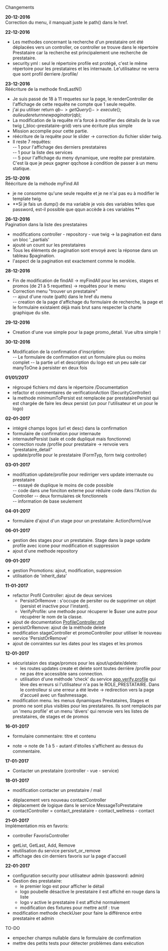Changements

**20-12-2016**  
Correction du menu, il manquait juste le path() dans le href.

**22-12-2016**  
- Les methodes concernant la recherche d'un prestataire ont été déplacées vers un controller, ce controller se trouve dans le 
répertoire Prestataire car la recherche est principalement une recherche de prestataire.  
- security.yml : seul le répertoire profile est protégé, c'est le même répertoire pour les prestataires et les internaute.
Le'utilisateur ne verra que sont profil derriere /profile/  

**23-12-2016**  
Réécriture de la methode findLastN()  
- Je suis passé de 18 à 11 requetes sur la page, le renderController de l'affichage de cette requête ne compte 
que 1 seule requête.  
- j'ai pu utiliser  return $qb->getQuery()->execute(); au lieu de return new paginator($qb);  
- La modification de la requête m'a forcé à modifier des détails de la vue twig (_bloc-prestataire-grid) vers une écriture plus simple  
- Mission accomplie pour cette partie.  
- réécriture de la requête pour le slider -> correction du fichier slider twig.  
- Il reste 7 requêtes:  
-- 1 pour l'affichage des derniers prestataires  
-- 1 pour la liste des services  
-- 5 pour l'affichage du meny dynamique, une reqête par prestataire.  C'est là que je peux gagner qqchose à condition de passer à un menu statique.  

**25-12-2016**  
Réécriture de la méhode myFind All
- je ne consomme qu'une seule requête et je ne n'ai pas eu à modifier le template twig.
- **Si je fais un dump() de ma variable je vois des variables telles que password, est-il possible que qqun accède à ces variables
**   

**26-12-2016**  
Pagination dans la liste des prestataires
- modifications controller - repository - vue twig -> la pagination est dans un bloc '_partials'  
- ajouté un count sur les prestataires  
-  Tous les éléments de pagination sont envoyé avec la réponse dans un tableau $pagination.  
- l'aspect de la pagination est exactement comme le modèle.  
  
**28-12-2016**  
- Fin de modification de findAll -> myFindAll pour les services, stages et promos (de 21 à 5 requettes) -> requêtes pour le menu  
- Correction menu "trouver un prestataire"  
--  ajout d'une route (path) dans le href du menu  
-- creation de la page d'affichage du formulaire de recherche, la page et le formulaire existaient déjà mais brut sans respecter
la charte graphique du site.  

**29-12-2016**  
- Creation d'une vue simple pour la page promo_detail.  Vue ultra simple !  

**30-12-2016**  
- Modification de la confirmation d'inscription:  
-- Le formulaire de confirmation est un formulaire plus ou moins complet 
-- la partie url et description du logo est un peu sale car manyToOne à persister en deux fois


**01/01/2017**  
- régroupé fichiers md dans le répertoire /Documentation
- refactor et commentaires de verificationAction (SecurityController)  
- la methode minimumToPersist est remplacée par prestatairePersist qui est chargée de faire les deux persist 
(un pour l'utilisateur et un pour le logo)
  
**02-01-2017**  
- intégré champs logos (url et desc) dans la confirmation
- formulaire de confirmation pour internaute
- internautePersist (sale et code dupliqué mais fonctionne) 
- correction route /profile pour prestataire -> renvoie vers "prestataire_detail"
- update/profile pour le prestataire (FormTyp, form twig controller)

**03-01-2017**  
- modifcation update/profile pour redirriger vers update internaute ou prestataire  
-- essayé de duplique le moins de code possible  
-- code dans une fonciton externe pour réduire code dans l'Action du Controller 
--  deux formulaires ok fonctionnels  
-- information de base seulement  

**04-01-2017**  
- formulaire d'ajout d'un stage pour un prestataire: Action(form)/vue  

**06-01-2017**  
- gestion des stages pour un prestataire.  Stage dans la page update profile avec icone pour modification et suppression  
- ajout d'une methode repository

**09-01-2017**  
- gestion Promotions: ajout, modification, suppression
- utilisation de 'inherit_data'

**11-01-2017**
- refactor Profil Controller: ajout de deux services 
  * PersistOrRemove : s'occupe de persiter ou de supprimer un objet (persist et inactive pour l'instant).
  * VerifyProfile: une methode pour récuperer le $user une autre pour récupérer le nom de la classe.
- ajout de documentation [ProfileController.md](/Documentation/ProfileController.md)
- persistOrRemove: ajout de la méthode delete
- modification stageController et promoController pour utiliser le nouveau service 'PersistOrRemove'
- ajout de conraintes sur les dates pour les stages et les promos
  
**12-01-2017**  
- sécuristaion des stage/promos pour les ajout/update/delete:
  * les routes updates create et delete sont toutes derrière /profile pour ne pas  être accessible sans connection.
  * utilisation d'une méthode 'check' du service [app.verify.profile](../Util/VerifyProfile.php) qui lève des erreurs
  si l'utilisateur n'a pas le ROLE_PRESTATAIRE.  Dans le controlleur si une erreur a été levée -> redirection vers la page
  d'accueil avec un flashmessage.  
- modification menu.  les menus dynamiques Prestataires, Stages et promo ne sont plus visibles pour les prestataires. 
 Ils sont remplacés par un 'menu profile' et un menu 'divers' qui renvoie vers les listes de prestataires, de stages et de promos  

**16-01-2017**  
- formulaire commentaire: titre et contenu
* note -> note de 1 à 5 - autant d'étoiles s'affichent au dessus du commentaire.

**17-01-2017**  
- Contacter un prestataire (controller - vue - service)

**18-01-2017**  
- modification contacter un prestataire  / mail
* déplacement vers nouveau contactController
* déplacement de logique dans le service MessageToPrestataire
* contactController = contact_prestataire - contact_wellness - contact

**21-01-2017**  
Implémentation mis en favoris: 
- controller FavorisController
* getList, GetLast, Add, Remove
* réutilisation du service persisrt_or_remove
* affichage des cin derniers favoris sur la page d'accueil

**22-01-2017** 
* configuration security pour utilisateur admin (password: admin)  
* Gestion des prestataire:
  - le premier logo est pour afficher le détail
  - logo poubelle désactive le prestataire il est affiché en rouge dans la liste
  - logo v active le prestataire il est affiché normalement
  - modification des fixtures pour mettre actif : true  
* modification methode checkUser pour faire la différence entre prestataire et admin


TO-DO


* empecher champs nullable dans le formulaire de confirmation
* mettre des petits tests pour détecter problèmes dans exécution

